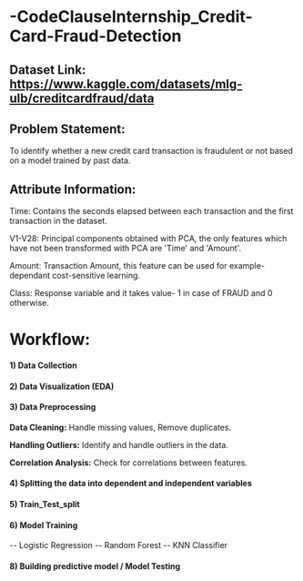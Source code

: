 # -CodeClauseInternship_Credit-Card-Fraud-Detection


## Dataset Link: https://www.kaggle.com/datasets/mlg-ulb/creditcardfraud/data

## Problem Statement:

To identify whether a new credit card transaction is fraudulent or not based on a model trained by past data.


## Attribute Information:

Time: Contains the seconds elapsed between each transaction and the first transaction in the dataset.

V1-V28: Principal components obtained with PCA, the only features which have not been transformed with PCA are 'Time' and 'Amount'.

Amount: Transaction Amount, this feature can be used for example-dependant cost-sensitive learning.

Class: Response variable and it takes value- 1 in case of FRAUD and 0 otherwise.

# Workflow:
#### 1) Data Collection
#### 2) Data Visualization (EDA)
#### 3) Data Preprocessing
  **Data Cleaning:** Handle missing values, Remove duplicates.

  **Handling Outliers:** Identify and handle outliers in the data.

  **Correlation Analysis:** Check for correlations between features.
#### 4) Splitting the data into dependent and independent variables
#### 5) Train_Test_split
#### 6) Model Training
-- Logistic Regression
-- Random Forest
-- KNN Classifier
#### 8) Building predictive model / Model Testing
